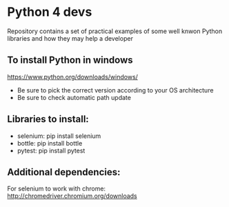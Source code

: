 # Python 4 devs #

Repository contains a set of practical examples of some well knwon Python libraries and how they may help a developer

## To install Python in windows ##

https://www.python.org/downloads/windows/
* Be sure to pick the correct version according to your OS architecture
* Be sure to check automatic path update

## Libraries to install: ##

- selenium: pip install selenium
- bottle: pip install bottle
- pytest: pip install pytest

## Additional dependencies: ##

For selenium to work with chrome:
http://chromedriver.chromium.org/downloads

